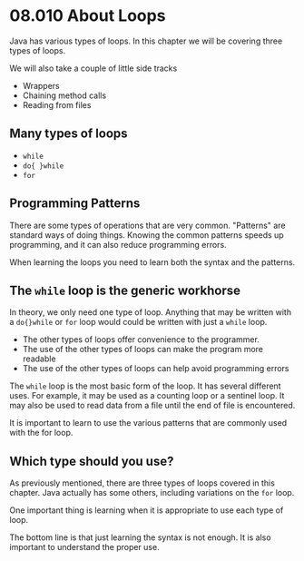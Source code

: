 # 08.010 About Loops

Java has various types of loops.  In this chapter we will be covering three types of loops.

We will also take a couple of little side tracks

* Wrappers
* Chaining method calls
* Reading from files


## Many types of loops

* `while`
* `do{ }while`
* `for`

## Programming Patterns

There are some types of operations that are very common.  "Patterns" are standard ways of doing things.  Knowing the common patterns speeds up programming, and it can also reduce programming errors.

When learning the loops you need to learn both the syntax and the patterns.

## The `while` loop is the generic workhorse


In theory, we only need one type of loop.  Anything that may be written with a `do{}while` or `for` loop would could be written with just a `while` loop.  

* The other types of loops offer convenience to the programmer.  
* The use of the other types of loops can make the program more readable
* The use of the other types of loops can help avoid programming errors

The `while` loop is the most basic form of the loop.  It has several different uses.  For example, it may be used as a counting loop or a sentinel loop.  It may also be used to read data from a file until the end of file is encountered.

It is important to learn to use the various patterns that are commonly used with the for loop.
## Which type should you use?

As previously mentioned, there are three types of loops covered in this chapter.  Java actually has some others, including variations on the `for` loop.

One important thing is learning when it is appropriate to use each type of loop.

The bottom line is that just learning the syntax is not enough.  It is also important to understand the proper use.